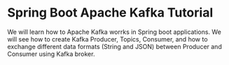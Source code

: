 # Spring Boot Apache Kafka Tutorial

We will learn how to Apache Kafka worrks in Spring boot applications.
We will see how to create Kafka Producer, Topics, Consumer, and how to exchange 
different data formats (String and JSON) between Producer and Consumer using Kafka broker.